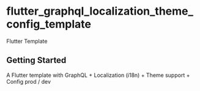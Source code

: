 # flutter_graphql_localization_theme_config_template

Flutter Template

## Getting Started

A Flutter template with GraphQL + Localization (i18n) + Theme support + Config prod / dev
